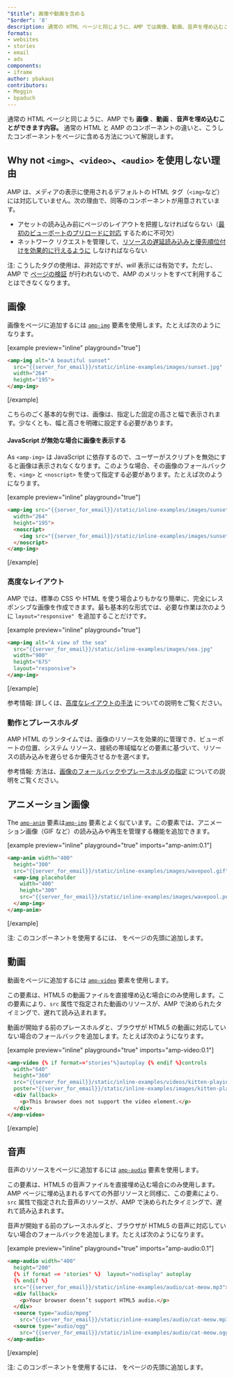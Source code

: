 ```yaml
---
"$title": 画像や動画を含める
"$order": '8'
description: 通常の HTML ページと同じように、AMP では画像、動画、音声を埋め込むことができます。通常の HTML と AMP コンポーネントの違いと、こうしたコンポーネントを...
formats:
- websites
- stories
- email
- ads
components:
- iframe
author: pbakaus
contributors:
- Meggin
- bpaduch
---
```


通常の HTML ページと同じように、AMP でも **画像** 、**動画** 、**音声を埋め込むことができます内容。** 通常の HTML と AMP のコンポーネントの違いと、こうしたコンポーネントをページに含める方法について解説します。

## Why not `<img>`、`<video>`、`<audio>` を使用しない理由

AMP は、メディアの表示に使用されるデフォルトの HTML タグ（`<img>`など）には対応していません。次の理由で、同等のコンポーネントが用意されています。

- アセットの読み込み前にページのレイアウトを把握しなければならない（[最初のビューポートのプリロードに対応](../../../../about/how-amp-works.html#size-all-resources-statically) するために不可欠）
- ネットワーク リクエストを管理して、[リソースの遅延読み込みと優先順位付けを効果的に行えるように](../../../../about/how-amp-works.html#prioritize-resource-loading) しなければならない

注: こうしたタグの使用は、非対応ですが、*will* 表示には有効です。ただし、AMP で [ページの検証](../../../../documentation/guides-and-tutorials/learn/validation-workflow/validate_amp.md) が行われないので、AMP のメリットをすべて利用することはできなくなります。

## 画像

画像をページに追加するには [`amp-img`](../../../../documentation/components/reference/amp-img.md) 要素を使用します。たとえば次のようになります。

[example preview="inline" playground="true"]
```html
<amp-img alt="A beautiful sunset"
  src="{{server_for_email}}/static/inline-examples/images/sunset.jpg"
  width="264"
  height="195">
</amp-img>
```
[/example]

こちらのごく基本的な例では、画像は、指定した固定の高さと幅で表示されます。少なくとも、幅と高さを明確に設定する必要があります。

#### JavaScript が無効な場合に画像を表示する

As `<amp-img>` は JavaScript に依存するので、ユーザーがスクリプトを無効にすると画像は表示されなくなります。このような場合、その画像のフォールバックを、`<img>` と `<noscript>` を使って指定する必要があります。たとえば次のようになります。

[example preview="inline" playground="true"]
```html
<amp-img src="{{server_for_email}}/static/inline-examples/images/sunset.jpg"
  width="264"
  height="195">
  <noscript>
    <img src="{{server_for_email}}/static/inline-examples/images/sunset.jpg" width="264" height="195" />
  </noscript>
</amp-img>
```
[/example]

### 高度なレイアウト

AMP では、標準の CSS や HTML を使う場合よりもかなり簡単に、完全にレスポンシブな画像を作成できます。最も基本的な形式では、必要な作業は次のように `layout="responsive" `を追加することだけです。

[example preview="inline" playground="true"]
```html
<amp-img alt="A view of the sea"
  src="{{server_for_email}}/static/inline-examples/images/sea.jpg"
  width="900"
  height="675"
  layout="responsive">
</amp-img>
```
[/example]

参考情報: 詳しくは、[高度なレイアウトの手法](../../../../documentation/guides-and-tutorials/develop/style_and_layout/control_layout.md) についての説明をご覧ください。

### 動作とプレースホルダ

AMP HTML のランタイムでは、画像のリソースを効果的に管理でき、ビューポートの位置、システム リソース、接続の帯域幅などの要素に基づいて、リソースの読み込みを遅らせるか優先させるかを選べます。

参考情報: 方法は、[画像のフォールバックやプレースホルダの指定](../../../../documentation/guides-and-tutorials/develop/style_and_layout/placeholders.md) についての説明をご覧ください。

## アニメーション画像

The [`amp-anim`](../../../../documentation/components/reference/amp-anim.md) 要素は[`amp-img`](../../../../documentation/components/reference/amp-img.md) 要素とよく似ています。この要素では、アニメーション画像（GIF など）の読み込みや再生を管理する機能を追加できます。

[example preview="inline" playground="true" imports="amp-anim:0.1"]
```html
<amp-anim width="400"
  height="300"
  src="{{server_for_email}}/static/inline-examples/images/wavepool.gif">
  <amp-img placeholder
    width="400"
    height="300"
    src="{{server_for_email}}/static/inline-examples/images/wavepool.png">
  </amp-img>
</amp-anim>
```
[/example]

注: このコンポーネントを使用するには、<code><script async custom-element="amp-anim" src="https://cdn.ampproject.org/v0/amp-anim-0.1.js"></script></code> をページの先頭に追加します。

## 動画

動画をページに追加するには [`amp-video`](../../../../documentation/components/reference/amp-video.md) 要素を使用します。

この要素は、HTML5 の動画ファイルを直接埋め込む場合にのみ使用します。この要素により、`src` 属性で指定された動画のリソースが、AMP で決められたタイミングで、遅れて読み込まれます。

動画が開始する前のプレースホルダと、ブラウザが HTML5 の動画に対応していない場合のフォールバックを追加します。たとえば次のようになります。

[example preview="inline" playground="true" imports="amp-video:0.1"]
```html
<amp-video {% if format=='stories'%}autoplay {% endif %}controls
  width="640"
  height="360"
  src="{{server_for_email}}/static/inline-examples/videos/kitten-playing.mp4"
  poster="{{server_for_email}}/static/inline-examples/images/kitten-playing.png">
  <div fallback>
    <p>This browser does not support the video element.</p>
  </div>
</amp-video>
```
[/example]

## 音声

音声のリソースをページに追加するには [`amp-audio`](../../../../documentation/components/reference/amp-audio.md) 要素を使用します。

この要素は、HTML5 の音声ファイルを直接埋め込む場合にのみ使用します。AMP ページに埋め込まれるすべての外部リソースと同様に、この要素により、`src` 属性で指定された音声のリソースが、AMP で決められたタイミングで、遅れて読み込まれます。

音声が開始する前のプレースホルダと、ブラウザが HTML5 の音声に対応していない場合のフォールバックを追加します。たとえば次のようになります。

[example preview="inline" playground="true" imports="amp-audio:0.1"]
```html
<amp-audio width="400"
  height="200"
  {% if format == 'stories' %}  layout="nodisplay" autoplay
  {% endif %}
  src="{{server_for_email}}/static/inline-examples/audio/cat-meow.mp3">
  <div fallback>
    <p>Your browser doesn’t support HTML5 audio.</p>
  </div>
  <source type="audio/mpeg"
    src="{{server_for_email}}/static/inline-examples/audio/cat-meow.mp3">
  <source type="audio/ogg"
    src="{{server_for_email}}/static/inline-examples/audio/cat-meow.ogg">
</amp-audio>
```
[/example]

注: このコンポーネントを使用するには、<code><script async custom-element="amp-audio" src="https://cdn.ampproject.org/v0/amp-audio-0.1.js"></script></code> をページの先頭に追加します。
